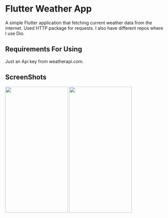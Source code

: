 # Flutter Weather App

A simple Flutter application that fetching current weather data from the internet. 
Used HTTP package for requests. 
I also have different repos where I use Dio.

## Requirements For Using

Just an Api key from weatherapi.com. 

## ScreenShots
<img src="https://i.hizliresim.com/1ynlrn8.png" width="200" height="400"> 
<img src="https://i.hizliresim.com/8ko67t3.png" width="200" height="400"> 

